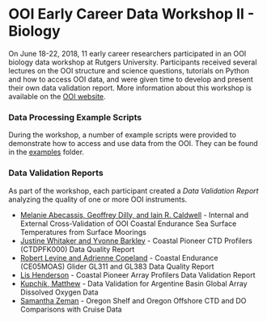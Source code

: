 # OOI Early Career Data Workshop II - Biology

On June 18-22, 2018, 11 early career researchers participated in an OOI biology data workshop at Rutgers University. Participants received several lectures on the OOI structure and science questions, tutorials on Python and how to access OOI data, and were given time to develop and present their own data validation report.  More information about this workshop is available on the [OOI website](http://oceanobservatories.org/data-workshops/).

### Data Processing Example Scripts
During the workshop, a number of example scripts were provided to demonstrate how to access and use data from the OOI.  They can be found in the [examples](examples) folder.

### Data Validation Reports
As part of the workshop, each participant created a *Data Validation Report* analyzing the quality of one or more OOI instruments.

* [Melanie Abecassis, Geoffrey Dilly, and Iain R. Caldwell](reports/Abecassis_Dilly_Caldwell.ipynb) - Internal and External Cross-Validation of OOI Coastal Endurance Sea Surface Temperatures from Surface Moorings
* [Justine Whitaker and Yvonne Barkley](reports/Barkley_Whitaker.ipynb) - Coastal Pioneer CTD Profilers (CTDPFK000) Data Quality Report
* [Robert Levine and Adrienne Copeland](reports/Copeland_Levine.ipynb) - Coastal Endurance (CE05MOAS) Glider GL311 and GL383 Data Quality Report
* [Lis Henderson](reports/Henderson.ipynb) - Coastal Pioneer Array Profilers Data Validation Report
* [Kupchik, Matthew](reports/Kupchik.ipynb) - Data Validation for Argentine Basin Global Array Dissolved Oxygen Data
* [Samantha Zeman](reports/Zeman.ipynb) - Oregon Shelf and Oregon Offshore CTD and DO Comparisons with Cruise Data